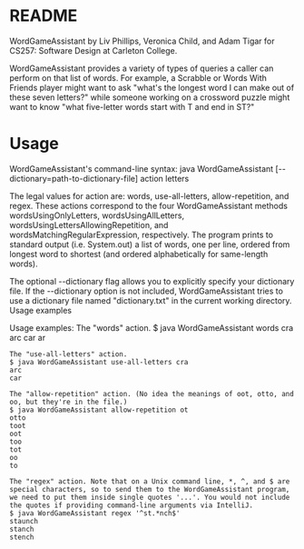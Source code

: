 # README #

WordGameAssistant by Liv Phillips, Veronica Child, and Adam Tigar for CS257: Software Design at Carleton College. 

WordGameAssistant provides a variety of types of queries a caller can perform on that list of words. For example, a Scrabble or Words With Friends player might want to ask "what's the longest word I can make out of these seven letters?" while someone working on a crossword puzzle might want to know "what five-letter words start with T and end in ST?"

# Usage # 
WordGameAssistant's command-line syntax:
java WordGameAssistant [--dictionary=path-to-dictionary-file] action letters

The legal values for action are: words, use-all-letters, allow-repetition, and regex. These actions correspond to the four WordGameAssistant methods wordsUsingOnlyLetters, wordsUsingAllLetters, wordsUsingLettersAllowingRepetition, and wordsMatchingRegularExpression, respectively. The program prints to standard output (i.e. System.out) a list of words, one per line, ordered from longest word to shortest (and ordered alphabetically for same-length words).

The optional --dictionary flag allows you to explicitly specify your dictionary file. If the --dictionary option is not included, WordGameAssistant tries to use a dictionary file named "dictionary.txt" in the current working directory.
Usage examples

Usage examples:
    The "words" action.
    $ java WordGameAssistant words cra
    arc
    car
    ar

    The "use-all-letters" action.
    $ java WordGameAssistant use-all-letters cra
    arc
    car

    The "allow-repetition" action. (No idea the meanings of oot, otto, and oo, but they're in the file.)
    $ java WordGameAssistant allow-repetition ot
    otto
    toot
    oot
    too
    tot
    oo
    to

    The "regex" action. Note that on a Unix command line, *, ^, and $ are special characters, so to send them to the WordGameAssistant program, we need to put them inside single quotes '...'. You would not include the quotes if providing command-line arguments via IntelliJ.
    $ java WordGameAssistant regex '^st.*nch$'
    staunch
    stanch
    stench
